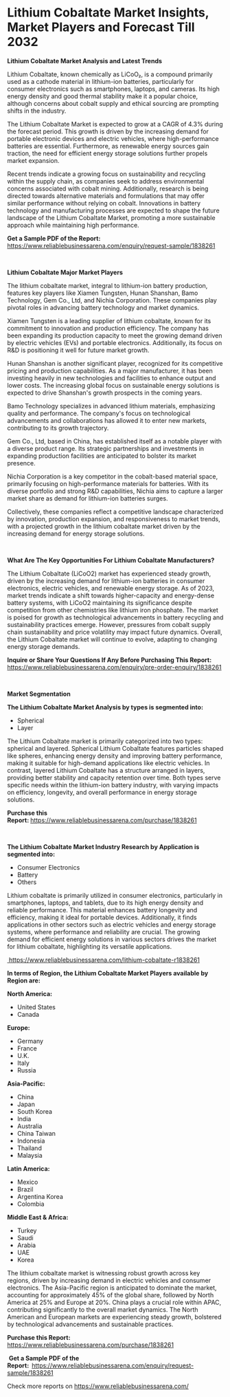 <p><h1>Lithium Cobaltate Market Insights, Market Players and Forecast Till 2032</h1></p><p><strong>Lithium Cobaltate Market Analysis and Latest Trends</strong></p>
<p><p>Lithium Cobaltate, known chemically as LiCoO₂, is a compound primarily used as a cathode material in lithium-ion batteries, particularly for consumer electronics such as smartphones, laptops, and cameras. Its high energy density and good thermal stability make it a popular choice, although concerns about cobalt supply and ethical sourcing are prompting shifts in the industry.</p><p>The Lithium Cobaltate Market is expected to grow at a CAGR of 4.3% during the forecast period. This growth is driven by the increasing demand for portable electronic devices and electric vehicles, where high-performance batteries are essential. Furthermore, as renewable energy sources gain traction, the need for efficient energy storage solutions further propels market expansion.</p><p>Recent trends indicate a growing focus on sustainability and recycling within the supply chain, as companies seek to address environmental concerns associated with cobalt mining. Additionally, research is being directed towards alternative materials and formulations that may offer similar performance without relying on cobalt. Innovations in battery technology and manufacturing processes are expected to shape the future landscape of the Lithium Cobaltate Market, promoting a more sustainable approach while maintaining high performance.</p></p>
<p><strong>Get a Sample PDF of the Report:&nbsp;</strong> <a href="https://www.reliablebusinessarena.com/enquiry/request-sample/1838261?utm_campaign=3183&utm_medium=2&utm_source=Github&utm_content=ia&utm_term=02042025&utm_id=lithium-cobaltate">https://www.reliablebusinessarena.com/enquiry/request-sample/1838261</a></p>
<p>&nbsp;</p>
<p><strong>Lithium Cobaltate Major Market Players</strong></p>
<p><p>The lithium cobaltate market, integral to lithium-ion battery production, features key players like Xiamen Tungsten, Hunan Shanshan, Bamo Technology, Gem Co., Ltd, and Nichia Corporation. These companies play pivotal roles in advancing battery technology and market dynamics.</p><p>Xiamen Tungsten is a leading supplier of lithium cobaltate, known for its commitment to innovation and production efficiency. The company has been expanding its production capacity to meet the growing demand driven by electric vehicles (EVs) and portable electronics. Additionally, its focus on R&D is positioning it well for future market growth.</p><p>Hunan Shanshan is another significant player, recognized for its competitive pricing and production capabilities. As a major manufacturer, it has been investing heavily in new technologies and facilities to enhance output and lower costs. The increasing global focus on sustainable energy solutions is expected to drive Shanshan's growth prospects in the coming years.</p><p>Bamo Technology specializes in advanced lithium materials, emphasizing quality and performance. The company's focus on technological advancements and collaborations has allowed it to enter new markets, contributing to its growth trajectory.</p><p>Gem Co., Ltd, based in China, has established itself as a notable player with a diverse product range. Its strategic partnerships and investments in expanding production facilities are anticipated to bolster its market presence.</p><p>Nichia Corporation is a key competitor in the cobalt-based material space, primarily focusing on high-performance materials for batteries. With its diverse portfolio and strong R&D capabilities, Nichia aims to capture a larger market share as demand for lithium-ion batteries surges.</p><p>Collectively, these companies reflect a competitive landscape characterized by innovation, production expansion, and responsiveness to market trends, with a projected growth in the lithium cobaltate market driven by the increasing demand for energy storage solutions.</p></p>
<p>&nbsp;</p>
<p><strong>What Are The Key Opportunities For Lithium Cobaltate Manufacturers?</strong></p>
<p><p>The Lithium Cobaltate (LiCoO2) market has experienced steady growth, driven by the increasing demand for lithium-ion batteries in consumer electronics, electric vehicles, and renewable energy storage. As of 2023, market trends indicate a shift towards higher-capacity and energy-dense battery systems, with LiCoO2 maintaining its significance despite competition from other chemistries like lithium iron phosphate. The market is poised for growth as technological advancements in battery recycling and sustainability practices emerge. However, pressures from cobalt supply chain sustainability and price volatility may impact future dynamics. Overall, the Lithium Cobaltate market will continue to evolve, adapting to changing energy storage demands.</p></p>
<p><strong>Inquire or Share Your Questions If Any Before Purchasing This Report:</strong> <a href="https://www.reliablebusinessarena.com/enquiry/pre-order-enquiry/1838261?utm_campaign=3183&utm_medium=2&utm_source=Github&utm_content=ia&utm_term=02042025&utm_id=lithium-cobaltate">https://www.reliablebusinessarena.com/enquiry/pre-order-enquiry/1838261</a></p>
<p>&nbsp;</p>
<p><strong>Market Segmentation</strong></p>
<p><strong>The Lithium Cobaltate Market Analysis by types is segmented into:</strong></p>
<p><ul><li>Spherical</li><li>Layer</li></ul></p>
<p><p>The Lithium Cobaltate market is primarily categorized into two types: spherical and layered. Spherical Lithium Cobaltate features particles shaped like spheres, enhancing energy density and improving battery performance, making it suitable for high-demand applications like electric vehicles. In contrast, layered Lithium Cobaltate has a structure arranged in layers, providing better stability and capacity retention over time. Both types serve specific needs within the lithium-ion battery industry, with varying impacts on efficiency, longevity, and overall performance in energy storage solutions.</p></p>
<p><strong>Purchase this Report:&nbsp;</strong><a href="https://www.reliablebusinessarena.com/purchase/1838261?utm_campaign=3183&utm_medium=2&utm_source=Github&utm_content=ia&utm_term=02042025&utm_id=lithium-cobaltate">https://www.reliablebusinessarena.com/purchase/1838261</a></p>
<p>&nbsp;</p>
<p><strong>The Lithium Cobaltate Market Industry Research by Application is segmented into:</strong></p>
<p><ul><li>Consumer Electronics</li><li>Battery</li><li>Others</li></ul></p>
<p><p>Lithium cobaltate is primarily utilized in consumer electronics, particularly in smartphones, laptops, and tablets, due to its high energy density and reliable performance. This material enhances battery longevity and efficiency, making it ideal for portable devices. Additionally, it finds applications in other sectors such as electric vehicles and energy storage systems, where performance and reliability are crucial. The growing demand for efficient energy solutions in various sectors drives the market for lithium cobaltate, highlighting its versatile applications.</p></p>
<p><a href="https://www.reliablebusinessarena.com/lithium-cobaltate-r1838261?utm_campaign=3183&utm_medium=2&utm_source=Github&utm_content=ia&utm_term=02042025&utm_id=lithium-cobaltate">&nbsp;https://www.reliablebusinessarena.com/lithium-cobaltate-r1838261</a></p>
<p><strong>In terms of Region, the Lithium Cobaltate Market Players available by Region are:</strong></p>
<p>
    <p> <strong> North America: </strong>
        <ul>
            <li>United States</li>
            <li>Canada</li>
        </ul>
        </p> 
    <p> <strong> Europe: </strong>
        <ul>
            <li>Germany</li>
            <li>France</li>
            <li>U.K.</li>
            <li>Italy</li>
            <li>Russia</li>
        </ul>
        </p> 
    <p> <strong> Asia-Pacific: </strong>
        <ul>
            <li>China</li>
            <li>Japan</li>
            <li>South Korea</li>
            <li>India</li>
            <li>Australia</li>
            <li>China Taiwan</li>
            <li>Indonesia</li>
            <li>Thailand</li>
            <li>Malaysia</li>
        </ul>
        </p> 
    <p> <strong> Latin America: </strong>
        <ul>
            <li>Mexico</li>
            <li>Brazil</li>
            <li>Argentina Korea</li>
            <li>Colombia</li>
        </ul>
        </p> 
    <p> <strong> Middle East & Africa: </strong>
        <ul>
            <li>Turkey</li>
            <li>Saudi</li>
            <li>Arabia</li>
            <li>UAE</li>
            <li>Korea</li>
        </ul>
    </p>
    </p>
<p><p>The lithium cobaltate market is witnessing robust growth across key regions, driven by increasing demand in electric vehicles and consumer electronics. The Asia-Pacific region is anticipated to dominate the market, accounting for approximately 45% of the global share, followed by North America at 25% and Europe at 20%. China plays a crucial role within APAC, contributing significantly to the overall market dynamics. The North American and European markets are experiencing steady growth, bolstered by technological advancements and sustainable practices.</p></p>
<p><strong>Purchase this Report: </strong><a href="https://www.reliablebusinessarena.com/purchase/1838261?utm_campaign=3183&utm_medium=2&utm_source=Github&utm_content=ia&utm_term=02042025&utm_id=lithium-cobaltate">https://www.reliablebusinessarena.com/purchase/1838261</a></p>
<p>&nbsp;<strong>Get a Sample PDF of the Report:&nbsp;&nbsp;</strong><a href="https://www.reliablebusinessarena.com/enquiry/request-sample/1838261?utm_campaign=3183&utm_medium=2&utm_source=Github&utm_content=ia&utm_term=02042025&utm_id=lithium-cobaltate">https://www.reliablebusinessarena.com/enquiry/request-sample/1838261</a></p>
<p><strong></strong></p>
<p>Check more reports on <a href="https://www.reliablebusinessarena.com/?utm_campaign=3183&utm_medium=2&utm_source=Github&utm_content=ia&utm_term=02042025&utm_id=lithium-cobaltate">https://www.reliablebusinessarena.com/</a></p>
